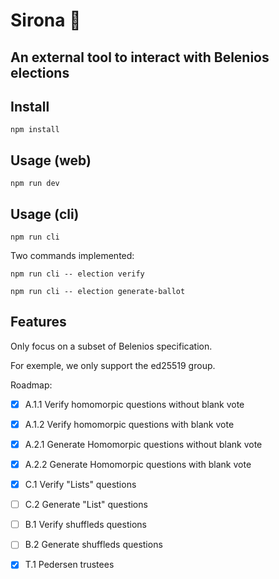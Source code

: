 # Sirona 🎑

## An external tool to interact with Belenios elections

## Install

`npm install`

## Usage (web)

`npm run dev`

## Usage (cli)

`npm run cli`

Two commands implemented:

`npm run cli -- election verify`

`npm run cli -- election generate-ballot`

## Features

Only focus on a subset of Belenios specification.

For exemple, we only support the ed25519 group.

Roadmap:

- [x] A.1.1 Verify homomorpic questions without blank vote
- [x] A.1.2 Verify homomorpic questions with blank vote

- [x] A.2.1 Generate Homomorpic questions without blank vote
- [x] A.2.2 Generate Homomorpic questions with blank vote

- [x] C.1 Verify "Lists" questions
- [ ] C.2 Generate "List" questions

- [ ] B.1 Verify shuffleds questions
- [ ] B.2 Generate shuffleds questions

- [x] T.1 Pedersen trustees
